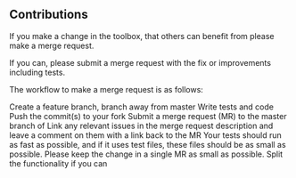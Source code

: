 Contributions
-------------

If you make a change in the toolbox, that others can benefit from please make a merge request.

If you can, please submit a merge request with the fix or improvements including tests.

The workflow to make a merge request is as follows:


Create a feature branch, branch away from master
Write tests and code
Push the commit(s) to your fork
Submit a merge request (MR) to the master branch of
Link any relevant issues in the merge request description and leave a comment on them with a link back to the MR
Your tests should run as fast as possible, and if it uses test files, these files should be as small as possible.
Please keep the change in a single MR as small as possible. Split the functionality if you can